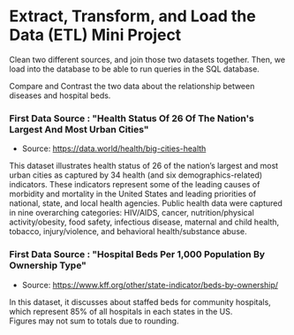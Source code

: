 # Extract, Transform, and Load the Data (ETL) Mini Project

Clean two different sources, and join those two datasets together. 
Then, we load into the database to be able to run queries in the SQL database.

Compare and Contrast the two data about the relationship between diseases and hospital beds. 

### First Data Source : "Health Status Of 26 Of The Nation's Largest And Most Urban Cities"

* Source: https://data.world/health/big-cities-health
    
This dataset illustrates health status of 26 of the nation’s largest and most urban cities as captured by 34 health
(and six demographics-related) indicators. These indicators represent some of the leading causes of morbidity and mortality
in the United States and leading priorities of national, state, and local health agencies. 
Public health data were captured in nine overarching categories: HIV/AIDS, cancer, nutrition/physical activity/obesity, 
food safety, infectious disease, maternal and child health, tobacco, injury/violence, and behavioral health/substance abuse.

### First Data Source : "Hospital Beds Per 1,000 Population By Ownership Type"

* Source: https://www.kff.org/other/state-indicator/beds-by-ownership/

In this dataset, it discusses about staffed beds for community hospitals, which represent 85% of all hospitals in each states in the US. 	
Figures may not sum to totals due to rounding.	
